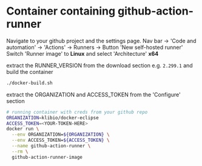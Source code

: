 # Container containing github-action-runner

Navigate to your github project and the settings page.
Nav bar -> 'Code and automation' -> 'Actions' -> Runners -> Button 'New self-hosted runner'
Switch 'Runner image' to **Linux** and select 'Architecture' **x64**

extract the RUNNER_VERSION from the download section e.g. `2.299.1`
and build the container

```bash
./docker-build.sh
```

extract the ORGANIZATION and ACCESS_TOKEN from the 'Configure' section

```bash
# running container with creds from your github repo
ORGANIZATION=klibio/docker-eclipse
ACCESS_TOKEN=<YOUR-TOKEN-HERE>
docker run \
  --env ORGANIZATION=${ORGANIZATION} \
  --env ACCESS_TOKEN=${ACCESS_TOKEN} \
  --name github-action-runner \
  --rm \
  github-action-runner-image
```
